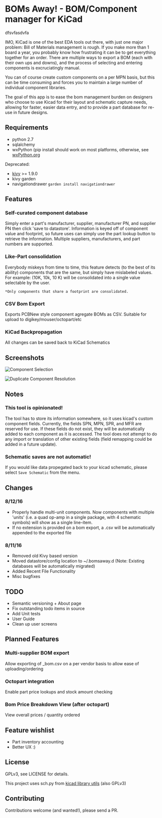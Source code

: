 # BOMs Away! - BOM/Component manager for KiCad

dfsvfasdvfa



IMO, KiCad is one of the best EDA tools out there, with just one major
problem: Bill of Materials management is rough. If you make more than
1 board a year, you probably know how frustrating it can be to get
everything together for an order. There are multiple ways to export a
BOM (each with their own ups and downs), and the process of selecting
and entering components is excruciatingly manual.

You can of course create custom components on a per MPN basis, but
this can be time consuming and forces you to maintain a large number
of individual component libraries.

The goal of this app is to ease the bom management burden on designers
who choose to use Kicad for their layout and schematic capture needs,
allowing for faster, easier data entry, and to provide a part database
for re-use in future designs.

## Requirements

* python 2.7
* sqlalchemy
* wxPython (pip install should work on most platforms, otherwise, see [wxPython.org](http://wxpython.org/download.php)

Deprecated:
* [kivy](https://kivy.org) >= 1.9.0
* kivy garden
* navigationdrawer `garden install navigationdrawer`

## Features

### Self-curated component database

Simply enter a part's manufacturer,
supplier, manufacturer PN, and supplier PN then click 'save to
datastore'.  Information is keyed off of component value and
footprint, so future uses can simply use the part lookup button to
retrieve the information.  Multiple suppliers, manufacturers, and
part numbers are supported.

### Like-Part consolidation

Everybody miskeys from time to time, this feature detects (to the best
of its ability) components that are the same, but simply have
mislabeled values. For example: (10K, 10k, 10 K) will be consolidated
into a single value selectable by the user.

`*Only components that share a footprint are consolidated.`

### CSV Bom Export

Exports PCBNew style component agregate BOMs as CSV. Suitable for
upload to digikey/mouser/octopart/etc

### KiCad Backpropagation

All changes can be saved back to KiCad Schematics


## Screenshots
![Component Selection](component_sel.png)

![Duplicate Component Resolution](dup_screenshot.png)

## Notes

### This tool is opinionated!

The tool has to store its information somewhere, so it uses kicad's
custom component fields. Currently, the fields SPN, MPN, SPR, and MFR
are reserved for use. If these fields do not exist, they will be
automatically added to each component as it is accessed. The tool does
not attempt to do any import or translation of other existing fields
(field remapping could be added in a future update).

### Schematic saves are not automatic!

If you would like data propegated back to your kicad schematic, please
select `Save Schematic` from the menu.

## Changes

### 8/12/16

* Properly handle multi-unit components.  Now components with multiple
  'units' (i.e. a quad op-amp in a single package, with 4 schematic
  symbols) will show as a single line-item.
* If no extension is provided on a bom export, a .csv will be
  automatically appended to the exported file

### 8/11/16

* Removed old Kivy based version
* Moved datastore/config location to ~/.bomsaway.d (Note: Existing
  databases will be automatically migrated)
* Added Recent File Functionality
* Misc bugfixes

## TODO

* Semantic versioning + About page
* Fix outstanding todo items in source
* Add Unit tests
* User Guide
* Clean up user screens

## Planned Features

### Multi-supplier BOM export

Allow exporting of <supplier>_bom.csv on a per vendor basis to allow
ease of uploading/ordering

### Octopart integration

Enable part price lookups and stock amount checking

### Bom Price Breakdown View (after octopart)

View overall prices / quantity ordered


## Feature wishlist

* Part inventory accounting
* Better UX :)

## License

GPLv3, see LICENSE for details.

This project uses sch.py from
[kicad library utils](https://github.com/KiCad/kicad-library-utils)
(also GPLv3)


## Contributing

Contributions welcome (and wanted!), please send a PR.
